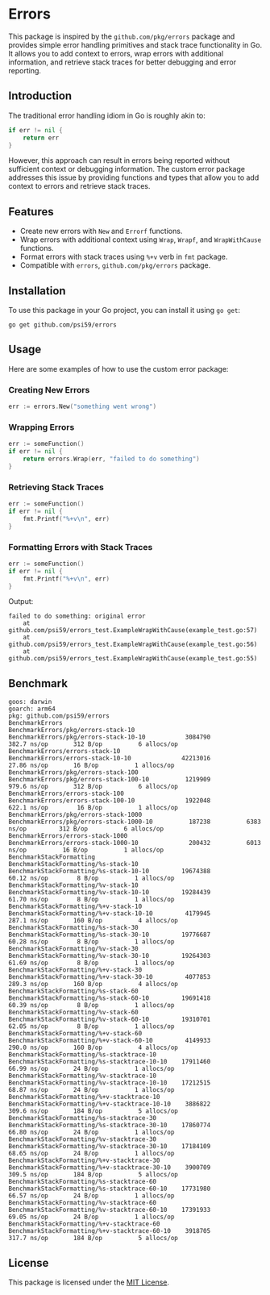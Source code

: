 # Errors

This package is inspired by the `github.com/pkg/errors` package and provides simple error handling primitives and stack trace functionality in Go. It allows you to add context to errors, wrap errors with additional information, and retrieve stack traces for better debugging and error reporting.

## Introduction

The traditional error handling idiom in Go is roughly akin to:

```go
if err != nil {
    return err
}
```

However, this approach can result in errors being reported without sufficient context or debugging information. The custom error package addresses this issue by providing functions and types that allow you to add context to errors and retrieve stack traces.

## Features

- Create new errors with `New` and `Errorf` functions.
- Wrap errors with additional context using `Wrap`, `Wrapf`, and `WrapWithCause` functions.
- Format errors with stack traces using `%+v` verb in `fmt` package.
- Compatible with `errors`, `github.com/pkg/errors` package.

## Installation

To use this package in your Go project, you can install it using `go get`:

```shell
go get github.com/psi59/errors
```

## Usage

Here are some examples of how to use the custom error package:

### Creating New Errors

```go
err := errors.New("something went wrong")
```

### Wrapping Errors

```go
err := someFunction()
if err != nil {
    return errors.Wrap(err, "failed to do something")
}
```

### Retrieving Stack Traces

```go
err := someFunction()
if err != nil {
    fmt.Printf("%+v\n", err)
}
```

### Formatting Errors with Stack Traces

```go
err := someFunction()
if err != nil {
    fmt.Printf("%+v\n", err)
}
```

Output:
```
failed to do something: original error
	at github.com/psi59/errors_test.ExampleWrapWithCause(example_test.go:57)
	at github.com/psi59/errors_test.ExampleWrapWithCause(example_test.go:56)
	at github.com/psi59/errors_test.ExampleWrapWithCause(example_test.go:55)
```

## Benchmark

```
goos: darwin
goarch: arm64
pkg: github.com/psi59/errors
BenchmarkErrors
BenchmarkErrors/pkg/errors-stack-10
BenchmarkErrors/pkg/errors-stack-10-10         	 3084790	       382.7 ns/op	     312 B/op	       6 allocs/op
BenchmarkErrors/errors-stack-10
BenchmarkErrors/errors-stack-10-10             	42213016	        27.86 ns/op	      16 B/op	       1 allocs/op
BenchmarkErrors/pkg/errors-stack-100
BenchmarkErrors/pkg/errors-stack-100-10        	 1219909	       979.6 ns/op	     312 B/op	       6 allocs/op
BenchmarkErrors/errors-stack-100
BenchmarkErrors/errors-stack-100-10            	 1922048	       622.1 ns/op	      16 B/op	       1 allocs/op
BenchmarkErrors/pkg/errors-stack-1000
BenchmarkErrors/pkg/errors-stack-1000-10       	  187238	      6383 ns/op	     312 B/op	       6 allocs/op
BenchmarkErrors/errors-stack-1000
BenchmarkErrors/errors-stack-1000-10           	  200432	      6013 ns/op	      16 B/op	       1 allocs/op
BenchmarkStackFormatting
BenchmarkStackFormatting/%s-stack-10
BenchmarkStackFormatting/%s-stack-10-10        	19674388	        60.12 ns/op	       8 B/op	       1 allocs/op
BenchmarkStackFormatting/%v-stack-10
BenchmarkStackFormatting/%v-stack-10-10        	19284439	        61.70 ns/op	       8 B/op	       1 allocs/op
BenchmarkStackFormatting/%+v-stack-10
BenchmarkStackFormatting/%+v-stack-10-10       	 4179945	       287.1 ns/op	     160 B/op	       4 allocs/op
BenchmarkStackFormatting/%s-stack-30
BenchmarkStackFormatting/%s-stack-30-10        	19776687	        60.28 ns/op	       8 B/op	       1 allocs/op
BenchmarkStackFormatting/%v-stack-30
BenchmarkStackFormatting/%v-stack-30-10        	19264303	        61.69 ns/op	       8 B/op	       1 allocs/op
BenchmarkStackFormatting/%+v-stack-30
BenchmarkStackFormatting/%+v-stack-30-10       	 4077853	       289.3 ns/op	     160 B/op	       4 allocs/op
BenchmarkStackFormatting/%s-stack-60
BenchmarkStackFormatting/%s-stack-60-10        	19691418	        60.39 ns/op	       8 B/op	       1 allocs/op
BenchmarkStackFormatting/%v-stack-60
BenchmarkStackFormatting/%v-stack-60-10        	19310701	        62.05 ns/op	       8 B/op	       1 allocs/op
BenchmarkStackFormatting/%+v-stack-60
BenchmarkStackFormatting/%+v-stack-60-10       	 4149933	       290.0 ns/op	     160 B/op	       4 allocs/op
BenchmarkStackFormatting/%s-stacktrace-10
BenchmarkStackFormatting/%s-stacktrace-10-10   	17911460	        66.99 ns/op	      24 B/op	       1 allocs/op
BenchmarkStackFormatting/%v-stacktrace-10
BenchmarkStackFormatting/%v-stacktrace-10-10   	17212515	        68.87 ns/op	      24 B/op	       1 allocs/op
BenchmarkStackFormatting/%+v-stacktrace-10
BenchmarkStackFormatting/%+v-stacktrace-10-10  	 3886822	       309.6 ns/op	     184 B/op	       5 allocs/op
BenchmarkStackFormatting/%s-stacktrace-30
BenchmarkStackFormatting/%s-stacktrace-30-10   	17860774	        66.80 ns/op	      24 B/op	       1 allocs/op
BenchmarkStackFormatting/%v-stacktrace-30
BenchmarkStackFormatting/%v-stacktrace-30-10   	17184109	        68.65 ns/op	      24 B/op	       1 allocs/op
BenchmarkStackFormatting/%+v-stacktrace-30
BenchmarkStackFormatting/%+v-stacktrace-30-10  	 3900709	       309.5 ns/op	     184 B/op	       5 allocs/op
BenchmarkStackFormatting/%s-stacktrace-60
BenchmarkStackFormatting/%s-stacktrace-60-10   	17731980	        66.57 ns/op	      24 B/op	       1 allocs/op
BenchmarkStackFormatting/%v-stacktrace-60
BenchmarkStackFormatting/%v-stacktrace-60-10   	17391933	        69.05 ns/op	      24 B/op	       1 allocs/op
BenchmarkStackFormatting/%+v-stacktrace-60
BenchmarkStackFormatting/%+v-stacktrace-60-10  	 3918705	       317.7 ns/op	     184 B/op	       5 allocs/op
```

## License

This package is licensed under the [MIT License](LICENSE).
